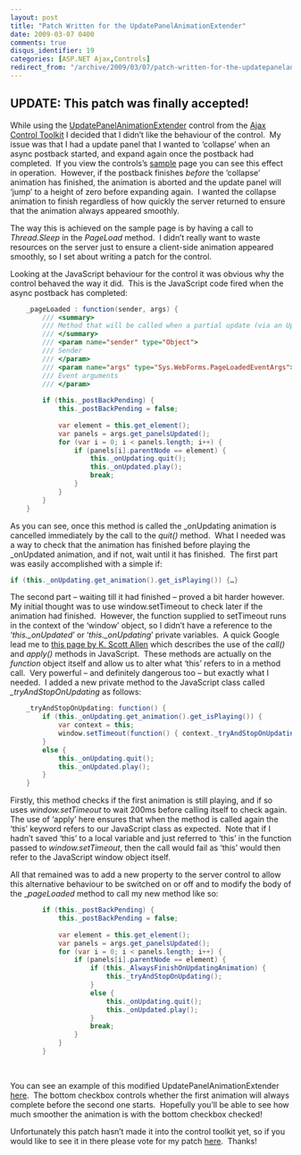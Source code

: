 ```yaml
---
layout: post
title: "Patch Written for the UpdatePanelAnimationExtender"
date: 2009-03-07 0400
comments: true
disqus_identifier: 19
categories: [ASP.NET Ajax,Controls]
redirect_from: "/archive/2009/03/07/patch-written-for-the-updatepanelanimationextender.aspx/"
---
```

UPDATE: This patch was finally accepted!
----------------------------------------

While using the
[UpdatePanelAnimationExtender](http://www.asp.net/AJAX/AjaxControlToolkit/Samples/UpdatePanelAnimation/UpdatePanelAnimation.aspx)
control from the [Ajax Control
Toolkit](http://www.asp.net/AJAX/AjaxControlToolkit/) I decided that I
didn’t like the behaviour of the control.  My issue was that I had a
update panel that I wanted to ‘collapse’ when an async postback started,
and expand again once the postback had completed.  If you view the
controls’s
[sample](http://www.asp.net/AJAX/AjaxControlToolkit/Samples/UpdatePanelAnimation/UpdatePanelAnimation.aspx)
page you can see this effect in operation.  However, if the postback
finishes *before* the ‘collapse’ animation has finished, the animation
is aborted and the update panel will ‘jump’ to a height of zero before
expanding again.  I wanted the collapse animation to finish regardless
of how quickly the server returned to ensure that the animation always
appeared smoothly.

The way this is achieved on the sample page is by having a call to
*Thread.Sleep* in the *PageLoad* method.  I didn’t really want to waste
resources on the server just to ensure a client-side animation appeared
smoothly, so I set about writing a patch for the control.

Looking at the JavaScript behaviour for the control it was obvious why
the control behaved the way it did.  This is the JavaScript code fired
when the async postback has completed:

```csharp
    _pageLoaded : function(sender, args) {
        /// <summary>
        /// Method that will be called when a partial update (via an UpdatePanel) finishes
        /// </summary>
        /// <param name="sender" type="Object">
        /// Sender
        /// </param>
        /// <param name="args" type="Sys.WebForms.PageLoadedEventArgs">
        /// Event arguments
        /// </param>
        
        if (this._postBackPending) {
            this._postBackPending = false;
            
            var element = this.get_element();
            var panels = args.get_panelsUpdated();
            for (var i = 0; i < panels.length; i++) {
                if (panels[i].parentNode == element) {
                    this._onUpdating.quit();
                    this._onUpdated.play();
                    break;
                }
            }
        }
    }
```

As you can see, once this method is called the \_onUpdating animation is
cancelled immediately by the call to the *quit()* method.  What I needed
was a way to check that the animation has finished before playing the
\_onUpdated animation, and if not, wait until it has finished.  The
first part was easily accomplished with a simple if:

```csharp
if (this._onUpdating.get_animation().get_isPlaying()) {…}
```

The second part – waiting till it had finished – proved a bit harder
however.  My initial thought was to use window.setTimeout to check later
if the animation had finished.  However, the function supplied to
setTimeout runs in the context of the ‘window’ object, so I didn’t have
a reference to the ‘*this.\_onUpdated*’ or ‘*this.\_onUpdating*’ private
variables.  A quick Google lead me to [this page by K. Scott
Allen](http://odetocode.com/blogs/scott/archive/2007/07/04/11067.aspx)
which describes the use of the *call()* and *apply()* methods in
JavaScript.  These methods are actually on the *function* object itself
and allow us to alter what ‘this’ refers to in a method call.  Very
powerful – and definitely dangerous too – but exactly what I needed.  I
added a new private method to the JavaScript class called
*\_tryAndStopOnUpdating* as follows:

```csharp
    _tryAndStopOnUpdating: function() {
        if (this._onUpdating.get_animation().get_isPlaying()) {
            var context = this;
            window.setTimeout(function() { context._tryAndStopOnUpdating.apply(context); }, 200);
        }
        else {
            this._onUpdating.quit();
            this._onUpdated.play();
        }
    }
```

Firstly, this method checks if the first animation is still playing, and
if so uses *window.setTimeout* to wait 200ms before calling itself to
check again.  The use of ‘apply’ here ensures that when the method is
called again the ‘this’ keyword refers to our JavaScript class as
expected.  Note that if I hadn’t saved ‘this’ to a local variable and
just referred to ‘this’ in the function passed to *window.setTimeout*,
then the call would fail as ‘this’ would then refer to the JavaScript
window object itself.

All that remained was to add a new property to the server control to
allow this alternative behaviour to be switched on or off and to modify
the body of the \_*pageLoaded* method to call my new method like so:

```csharp
        if (this._postBackPending) {
            this._postBackPending = false;
            
            var element = this.get_element();
            var panels = args.get_panelsUpdated();
            for (var i = 0; i < panels.length; i++) {
                if (panels[i].parentNode == element) {
                    if (this._AlwaysFinishOnUpdatingAnimation) {
                        this._tryAndStopOnUpdating();
                    }
                    else {
                        this._onUpdating.quit();
                        this._onUpdated.play();
                    }
                    break;
                }
            }
        }
```

 

You can see an example of this modified UpdatePanelAnimationExtender
[here](http://www.simonlovely.com/demopages/updatepanelanimation/updatepanelanimation.aspx). 
The bottom checkbox controls whether the first animation will always
complete before the second one starts.  Hopefully you’ll be able to see
how much smoother the animation is with the bottom checkbox checked!

Unfortunately this patch hasn’t made it into the control toolkit yet, so
if you would like to see it in there please vote for my patch
[here](http://ajaxcontroltoolkit.codeplex.com/WorkItem/View.aspx?WorkItemId=21310). 
Thanks!

